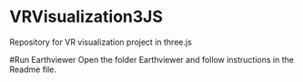# VRVisualization3JS
Repository for VR visualization project in three.js

#Run Earthviewer
Open the folder Earthviewer and follow instructions in the Readme file.
